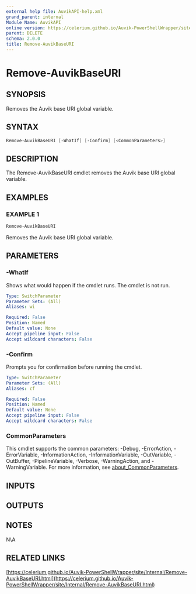 ```yaml
---
external help file: AuvikAPI-help.xml
grand_parent: internal
Module Name: AuvikAPI
online version: https://celerium.github.io/Auvik-PowerShellWrapper/site/internal/Remove-AuvikBaseURI.html
parent: DELETE
schema: 2.0.0
title: Remove-AuvikBaseURI
---
```


# Remove-AuvikBaseURI

## SYNOPSIS
Removes the Auvik base URI global variable.

## SYNTAX

```powershell
Remove-AuvikBaseURI [-WhatIf] [-Confirm] [<CommonParameters>]
```

## DESCRIPTION
The Remove-AuvikBaseURI cmdlet removes the Auvik base URI global variable.

## EXAMPLES

### EXAMPLE 1
```powershell
Remove-AuvikBaseURI
```

Removes the Auvik base URI global variable.

## PARAMETERS

### -WhatIf
Shows what would happen if the cmdlet runs.
The cmdlet is not run.

```yaml
Type: SwitchParameter
Parameter Sets: (All)
Aliases: wi

Required: False
Position: Named
Default value: None
Accept pipeline input: False
Accept wildcard characters: False
```

### -Confirm
Prompts you for confirmation before running the cmdlet.

```yaml
Type: SwitchParameter
Parameter Sets: (All)
Aliases: cf

Required: False
Position: Named
Default value: None
Accept pipeline input: False
Accept wildcard characters: False
```

### CommonParameters
This cmdlet supports the common parameters: -Debug, -ErrorAction, -ErrorVariable, -InformationAction, -InformationVariable, -OutVariable, -OutBuffer, -PipelineVariable, -Verbose, -WarningAction, and -WarningVariable. For more information, see [about_CommonParameters](http://go.microsoft.com/fwlink/?LinkID=113216).

## INPUTS

## OUTPUTS

## NOTES
N\A

## RELATED LINKS

[https://celerium.github.io/Auvik-PowerShellWrapper/site/Internal/Remove-AuvikBaseURI.html](https://celerium.github.io/Auvik-PowerShellWrapper/site/Internal/Remove-AuvikBaseURI.html)

